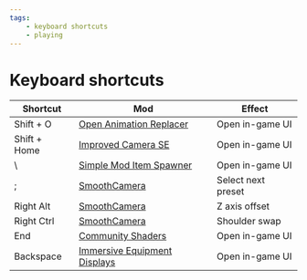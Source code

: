 ```yaml
---
tags:
    - keyboard shortcuts
    - playing
---
```


# Keyboard shortcuts

| Shortcut | Mod | Effect |
|---|---|---|
| Shift + O | [Open Animation Replacer](../mods/animations/oar_open_animation_replacer.md) | Open in-game UI |
| Shift + Home | [Improved Camera SE](../mods/immersion/improved_camera_se.md) | Open in-game UI |
| \ | [Simple Mod Item Spawner](../mods/gameplay/simple_mod_item_spawner.md) | Open in-game UI |
| ; | [SmoothCamera](../mods/gameplay/smoothcam.md) | Select next preset |
| Right Alt | [SmoothCamera](../mods/gameplay/smoothcam.md) | Z axis offset |
| Right Ctrl | [SmoothCamera](../mods/gameplay/smoothcam.md) | Shoulder swap |
| End | [Community Shaders](../mods/visual_and_graphics/community_shaders.md) | Open in-game UI |
| Backspace | [Immersive Equipment Displays](../mods/immersion/immersive_equipment_displays.md) | Open in-game UI |
